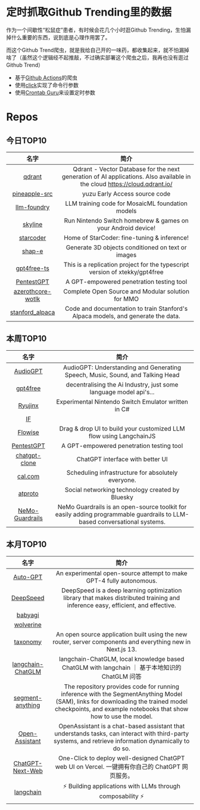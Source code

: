 # 定时抓取Github Trending里的数据

作为一个间歇性“松鼠症”患者，有时候会花几个小时逛Github Trending，生怕漏掉什么重要的东西，说到底是心理作用罢了。

而这个Github Trend爬虫，就是我给自己开的一味药，都收集起来，就不怕漏掉啥了（虽然这个逻辑经不起推敲，不过确实部署这个爬虫之后，我再也没有逛过Github Trend）

* 基于[Github Actions](https://docs.github.com/en/actions)的爬虫
* 使用[click](https://github.com/pallets/click)实现了命令行参数
* 使用[Crontab Guru](https://crontab.guru/)来设置定时参数

# Repos
## 今日TOP10 
<!-- START OF DAILY_TOP10_REPOS -->
| 名字 | 简介 |
| :----: | :----: |
| [qdrant](https://github.com/qdrant/qdrant) | Qdrant - Vector Database for the next generation of AI applications. Also available in the cloud https://cloud.qdrant.io/ |
| [pineapple-src](https://github.com/pineappleEA/pineapple-src) | yuzu Early Access source code |
| [llm-foundry](https://github.com/mosaicml/llm-foundry) | LLM training code for MosaicML foundation models |
| [skyline](https://github.com/skyline-emu/skyline) | Run Nintendo Switch homebrew & games on your Android device! |
| [starcoder](https://github.com/bigcode-project/starcoder) | Home of StarCoder: fine-tuning & inference! |
| [shap-e](https://github.com/openai/shap-e) | Generate 3D objects conditioned on text or images |
| [gpt4free-ts](https://github.com/xiangsx/gpt4free-ts) | This is a replication project for the typescript version of xtekky/gpt4free |
| [PentestGPT](https://github.com/GreyDGL/PentestGPT) | A GPT-empowered penetration testing tool |
| [azerothcore-wotlk](https://github.com/azerothcore/azerothcore-wotlk) | Complete Open Source and Modular solution for MMO |
| [stanford_alpaca](https://github.com/tatsu-lab/stanford_alpaca) | Code and documentation to train Stanford's Alpaca models, and generate the data. |
<!-- END OF DAILY_TOP10_REPOS -->

## 本周TOP10
<!-- START OF WEEKLY_TOP10_REPOS -->
| 名字 | 简介 |
| :----: | :----: |
| [AudioGPT](https://github.com/AIGC-Audio/AudioGPT) | AudioGPT: Understanding and Generating Speech, Music, Sound, and Talking Head |
| [gpt4free](https://github.com/xtekky/gpt4free) | decentralising the Ai Industry, just some language model api's... |
| [Ryujinx](https://github.com/Ryujinx/Ryujinx) | Experimental Nintendo Switch Emulator written in C# |
| [IF](https://github.com/deep-floyd/IF) |  |
| [Flowise](https://github.com/FlowiseAI/Flowise) | Drag & drop UI to build your customized LLM flow using LangchainJS |
| [PentestGPT](https://github.com/GreyDGL/PentestGPT) | A GPT-empowered penetration testing tool |
| [chatgpt-clone](https://github.com/xtekky/chatgpt-clone) | ChatGPT interface with better UI |
| [cal.com](https://github.com/calcom/cal.com) | Scheduling infrastructure for absolutely everyone. |
| [atproto](https://github.com/bluesky-social/atproto) | Social networking technology created by Bluesky |
| [NeMo-Guardrails](https://github.com/NVIDIA/NeMo-Guardrails) | NeMo Guardrails is an open-source toolkit for easily adding programmable guardrails to LLM-based conversational systems. |
<!-- END OF WEEKLY_TOP10_REPOS -->

## 本月TOP10
<!-- START OF MONTHLY_TOP10_REPOS -->
| 名字 | 简介 |
| :----: | :----: |
| [Auto-GPT](https://github.com/Significant-Gravitas/Auto-GPT) | An experimental open-source attempt to make GPT-4 fully autonomous. |
| [DeepSpeed](https://github.com/microsoft/DeepSpeed) | DeepSpeed is a deep learning optimization library that makes distributed training and inference easy, efficient, and effective. |
| [babyagi](https://github.com/yoheinakajima/babyagi) |  |
| [wolverine](https://github.com/biobootloader/wolverine) |  |
| [taxonomy](https://github.com/shadcn/taxonomy) | An open source application built using the new router, server components and everything new in Next.js 13. |
| [langchain-ChatGLM](https://github.com/imClumsyPanda/langchain-ChatGLM) | langchain-ChatGLM, local knowledge based ChatGLM with langchain ｜ 基于本地知识的 ChatGLM 问答 |
| [segment-anything](https://github.com/facebookresearch/segment-anything) | The repository provides code for running inference with the SegmentAnything Model (SAM), links for downloading the trained model checkpoints, and example notebooks that show how to use the model. |
| [Open-Assistant](https://github.com/LAION-AI/Open-Assistant) | OpenAssistant is a chat-based assistant that understands tasks, can interact with third-party systems, and retrieve information dynamically to do so. |
| [ChatGPT-Next-Web](https://github.com/Yidadaa/ChatGPT-Next-Web) | One-Click to deploy well-designed ChatGPT web UI on Vercel. 一键拥有你自己的 ChatGPT 网页服务。 |
| [langchain](https://github.com/hwchase17/langchain) | ⚡ Building applications with LLMs through composability ⚡ |
<!-- END OF MONTHLY_TOP10_REPOS -->
